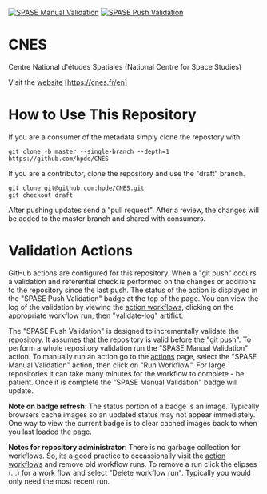 [![SPASE Manual Validation](https://github.com/hpde/CNES/actions/workflows/validate.yml/badge.svg)](https://github.com/hpde/CNES/actions/workflows/validate.yml)
[![SPASE Push Validation](https://github.com/hpde/CNES/actions/workflows/validate-push.yml/badge.svg)](https://github.com/hpde/CNES/actions/workflows/validate-push.yml)

# CNES

Centre National d'études Spatiales (National Centre for Space Studies)

Visit the [website](https://cnes.fr/en) [https://cnes.fr/en]

# How to Use This Repository

If you are a consumer of the metadata simply clone the repostory with:

````
git clone -b master --single-branch --depth=1 https://github.com/hpde/CNES
````

If you are a contributor, clone the repository and use the "draft" branch.
````
git clone git@github.com:hpde/CNES.git
git checkout draft
````

After pushing updates send a "pull request". After a review, the changes
will be added to the master branch and shared with consumers.

# Validation Actions

GitHub actions are configured for this repository. When a "git push" occurs 
a validation and referential check is performed on the changes or additions 
to the repository since the last push. The status of the action is displayed in the
"SPASE Push Validation" badge at the top of the page. You can view the log of the
validation by viewing the [action workflows](../../actions), clicking on the appropriate workflow
run, then "validate-log" artifict.

The "SPASE Push Validation" is designed to incrementally validate the repository. It assumes
that the repository is valid before the "git push". To perform a whole repository validation
run the "SPASE Manual Validation" action.  To manually run an action go to the [actions](../../actions) page,
select the "SPASE Manual Validation" action, then click on "Run Workflow". For large repositories it 
can take many minutes for the workflow to complete - be patient. Once it is complete the "SPASE Manual Validation"
badge will update.

**Note on badge refresh**: The status portion of a badge is an image. Typically browsers cache images so an 
updated status may not appear immediately. One way to view the current badge is to clear cached images back to when you
last loaded the page.

**Notes for repository administrator**: There is no garbage collection for workflows. So, its a good practice to
occassionally visit the [action workflows](../../actions) and remove old workflow runs. To remove a run click
the elipses (...) for a work flow and select "Delete workflow run". Typically you would only need the most recent run.
